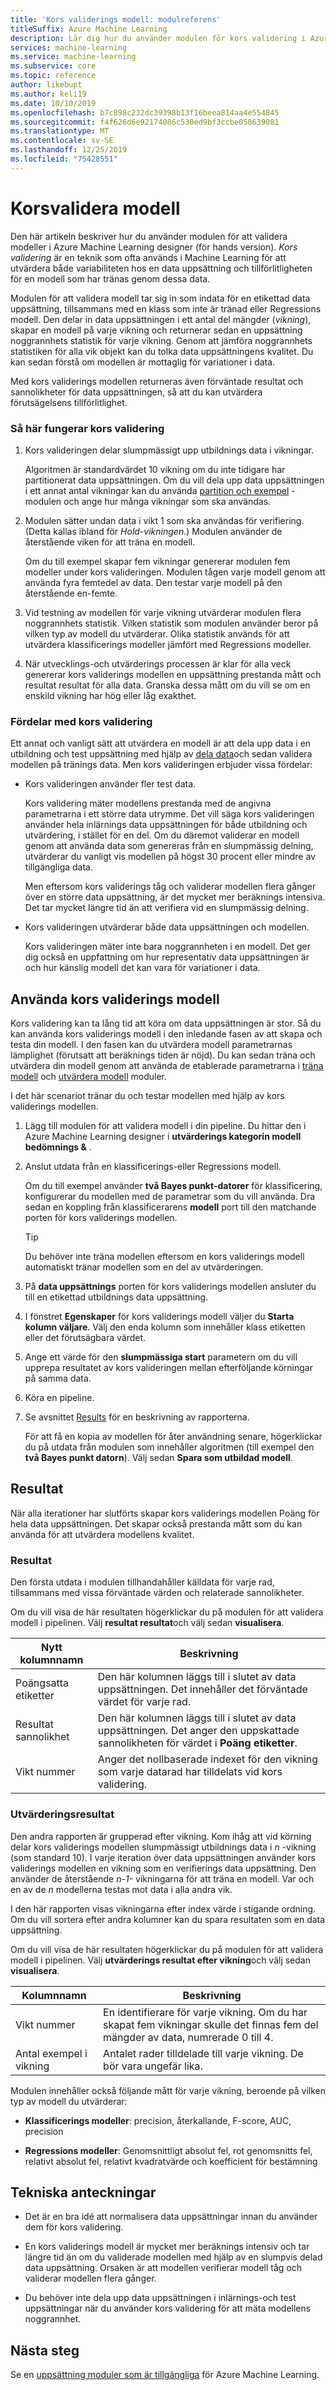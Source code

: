 ```yaml
---
title: 'Kors validerings modell: modulreferens'
titleSuffix: Azure Machine Learning
description: Lär dig hur du använder modulen för kors validering i Azure Machine Learning för att korsa validering av parameter beräkningar för klassificerings-eller Regressions modeller genom att partitionera data.
services: machine-learning
ms.service: machine-learning
ms.subservice: core
ms.topic: reference
author: likebupt
ms.author: keli19
ms.date: 10/10/2019
ms.openlocfilehash: b7c898c232dc39398b13f16beea814aa4e554845
ms.sourcegitcommit: f4f626d6e92174086c530ed9bf3ccbe058639081
ms.translationtype: MT
ms.contentlocale: sv-SE
ms.lasthandoff: 12/25/2019
ms.locfileid: "75428551"
---
```

# <a name="cross-validate-model"></a>Korsvalidera modell

Den här artikeln beskriver hur du använder modulen för att validera modeller i Azure Machine Learning designer (för hands version). *Kors validering* är en teknik som ofta används i Machine Learning för att utvärdera både variabiliteten hos en data uppsättning och tillförlitligheten för en modell som har tränas genom dessa data.  

Modulen för att validera modell tar sig in som indata för en etikettad data uppsättning, tillsammans med en klass som inte är tränad eller Regressions modell. Den delar in data uppsättningen i ett antal del mängder (*vikning*), skapar en modell på varje vikning och returnerar sedan en uppsättning noggrannhets statistik för varje vikning. Genom att jämföra noggrannhets statistiken för alla vik objekt kan du tolka data uppsättningens kvalitet. Du kan sedan förstå om modellen är mottaglig för variationer i data.  

Med kors validerings modellen returneras även förväntade resultat och sannolikheter för data uppsättningen, så att du kan utvärdera förutsägelsens tillförlitlighet.  

### <a name="how-cross-validation-works"></a>Så här fungerar kors validering

1. Kors valideringen delar slumpmässigt upp utbildnings data i vikningar. 

   Algoritmen är standardvärdet 10 vikning om du inte tidigare har partitionerat data uppsättningen. Om du vill dela upp data uppsättningen i ett annat antal vikningar kan du använda [partition och exempel](partition-and-sample.md) -modulen och ange hur många vikningar som ska användas.  

2.  Modulen sätter undan data i vikt 1 som ska användas för verifiering. (Detta kallas ibland för *Hold-vikningen*.) Modulen använder de återstående viken för att träna en modell. 

    Om du till exempel skapar fem vikningar genererar modulen fem modeller under kors valideringen. Modulen tågen varje modell genom att använda fyra femtedel av data. Den testar varje modell på den återstående en-femte.  

3.  Vid testning av modellen för varje vikning utvärderar modulen flera noggrannhets statistik. Vilken statistik som modulen använder beror på vilken typ av modell du utvärderar. Olika statistik används för att utvärdera klassificerings modeller jämfört med Regressions modeller.  

4.  När utvecklings-och utvärderings processen är klar för alla veck genererar kors validerings modellen en uppsättning prestanda mått och resultat resultat för alla data. Granska dessa mått om du vill se om en enskild vikning har hög eller låg exakthet. 

### <a name="advantages-of-cross-validation"></a>Fördelar med kors validering

Ett annat och vanligt sätt att utvärdera en modell är att dela upp data i en utbildning och test uppsättning med hjälp av [dela data](split-data.md)och sedan validera modellen på tränings data. Men kors valideringen erbjuder vissa fördelar:  

-   Kors valideringen använder fler test data.

    Kors validering mäter modellens prestanda med de angivna parametrarna i ett större data utrymme. Det vill säga kors valideringen använder hela inlärnings data uppsättningen för både utbildning och utvärdering, i stället för en del. Om du däremot validerar en modell genom att använda data som genereras från en slumpmässig delning, utvärderar du vanligt vis modellen på högst 30 procent eller mindre av tillgängliga data.  

    Men eftersom kors validerings tåg och validerar modellen flera gånger över en större data uppsättning, är det mycket mer beräknings intensiva. Det tar mycket längre tid än att verifiera vid en slumpmässig delning.  

-   Kors valideringen utvärderar både data uppsättningen och modellen.

    Kors valideringen mäter inte bara noggrannheten i en modell. Det ger dig också en uppfattning om hur representativ data uppsättningen är och hur känslig modell det kan vara för variationer i data.  

## <a name="how-to-use-cross-validate-model"></a>Använda kors validerings modell

Kors validering kan ta lång tid att köra om data uppsättningen är stor.  Så du kan använda kors validerings modell i den inledande fasen av att skapa och testa din modell. I den fasen kan du utvärdera modell parametrarnas lämplighet (förutsatt att beräknings tiden är nöjd). Du kan sedan träna och utvärdera din modell genom att använda de etablerade parametrarna i [träna modell](train-model.md) och [utvärdera modell](evaluate-model.md) moduler.

I det här scenariot tränar du och testar modellen med hjälp av kors validerings modellen.

1. Lägg till modulen för att validera modell i din pipeline. Du hittar den i Azure Machine Learning designer i **utvärderings kategorin modell bedömnings &** . 

2. Anslut utdata från en klassificerings-eller Regressions modell. 

    Om du till exempel använder **två Bayes punkt-datorer** för klassificering, konfigurerar du modellen med de parametrar som du vill använda. Dra sedan en koppling från klassificerarens **modell** port till den matchande porten för kors validerings modellen. 

    > [!TIP] 
    > Du behöver inte träna modellen eftersom en kors validerings modell automatiskt tränar modellen som en del av utvärderingen.  
3.  På **data uppsättnings** porten för kors validerings modellen ansluter du till en etikettad utbildnings data uppsättning.  

4.  I fönstret **Egenskaper** för kors validerings modell väljer du **Starta kolumn väljare**. Välj den enda kolumn som innehåller klass etiketten eller det förutsägbara värdet. 

5. Ange ett värde för den **slumpmässiga start** parametern om du vill upprepa resultatet av kors valideringen mellan efterföljande körningar på samma data.  

6. Köra en pipeline.

7. Se avsnittet [Results](#results) för en beskrivning av rapporterna.

    För att få en kopia av modellen för åter användning senare, högerklickar du på utdata från modulen som innehåller algoritmen (till exempel den **två Bayes punkt datorn**). Välj sedan **Spara som utbildad modell**.

## <a name="results"></a>Resultat

När alla iterationer har slutförts skapar kors validerings modellen Poäng för hela data uppsättningen. Det skapar också prestanda mått som du kan använda för att utvärdera modellens kvalitet.

### <a name="scored-results"></a>Resultat

Den första utdata i modulen tillhandahåller källdata för varje rad, tillsammans med vissa förväntade värden och relaterade sannolikheter. 

Om du vill visa de här resultaten högerklickar du på modulen för att validera modell i pipelinen. Välj **resultat resultat**och välj sedan **visualisera**.

| Nytt kolumnnamn      | Beskrivning                              |
| -------------------- | ---------------------------------------- |
| Poängsatta etiketter        | Den här kolumnen läggs till i slutet av data uppsättningen. Det innehåller det förväntade värdet för varje rad. |
| Resultat sannolikhet | Den här kolumnen läggs till i slutet av data uppsättningen. Det anger den uppskattade sannolikheten för värdet i **Poäng etiketter**. |
| Vikt nummer          | Anger det nollbaserade indexet för den vikning som varje datarad har tilldelats vid kors validering. |

 ### <a name="evaluation-results"></a>Utvärderingsresultat

Den andra rapporten är grupperad efter vikning. Kom ihåg att vid körning delar kors validerings modellen slumpmässigt utbildnings data i *n* -vikning (som standard 10). I varje iteration över data uppsättningen använder kors validerings modellen en vikning som en verifierings data uppsättning. Den använder de återstående *n-1-* vikningarna för att träna en modell. Var och en av de *n* modellerna testas mot data i alla andra vik.

I den här rapporten visas vikningarna efter index värde i stigande ordning.  Om du vill sortera efter andra kolumner kan du spara resultaten som en data uppsättning.

Om du vill visa de här resultaten högerklickar du på modulen för att validera modell i pipelinen. Välj **utvärderings resultat efter vikning**och välj sedan **visualisera**.


|Kolumnnamn| Beskrivning|
|----|----|
|Vikt nummer| En identifierare för varje vikning. Om du har skapat fem vikningar skulle det finnas fem del mängder av data, numrerade 0 till 4.
|Antal exempel i vikning|Antalet rader tilldelade till varje vikning. De bör vara ungefär lika. |


Modulen innehåller också följande mått för varje vikning, beroende på vilken typ av modell du utvärderar: 

+ **Klassificerings modeller**: precision, återkallande, F-score, AUC, precision  

+ **Regressions modeller**: Genomsnittligt absolut fel, rot genomsnitts fel, relativt absolut fel, relativt kvadratvärde och koefficient för bestämning


## <a name="technical-notes"></a>Tekniska anteckningar  

+ Det är en bra idé att normalisera data uppsättningar innan du använder dem för kors validering. 

+ En kors validerings modell är mycket mer beräknings intensiv och tar längre tid än om du validerade modellen med hjälp av en slumpvis delad data uppsättning. Orsaken är att modellen verifierar modell tåg och validerar modellen flera gånger.

+ Du behöver inte dela upp data uppsättningen i inlärnings-och test uppsättningar när du använder kors validering för att mäta modellens noggrannhet. 


## <a name="next-steps"></a>Nästa steg

Se en [uppsättning moduler som är tillgängliga](module-reference.md) för Azure Machine Learning. 

